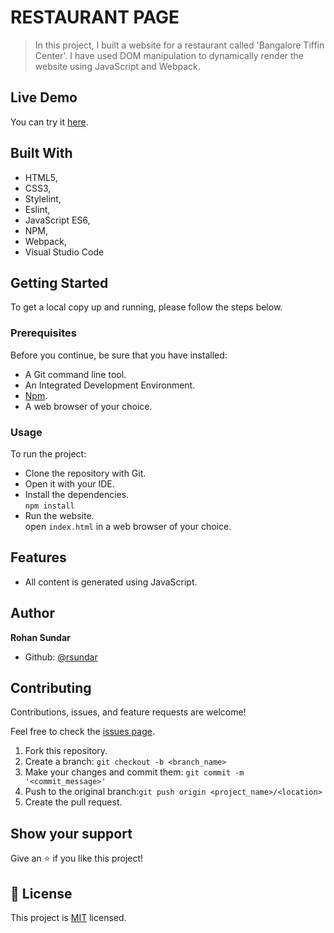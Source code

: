 # RESTAURANT PAGE

> In this project, I built a website for a restaurant called 'Bangalore Tiffin Center'.
I have used DOM manipulation to dynamically render the website using JavaScript and Webpack.

## Live Demo

You can try it [here](https://compassionate-stonebraker-f2bb82.netlify.app/).

## Built With

- HTML5,
- CSS3,
- Stylelint,
- Eslint,
- JavaScript ES6,
- NPM,
- Webpack,
- Visual Studio Code


## Getting Started

To get a local copy up and running, please follow the steps below.

### Prerequisites
Before you continue, be sure that you have installed:

- A Git command line tool.
- An Integrated Development Environment.
- [Npm](https://docs.npmjs.com/downloading-and-installing-node-js-and-npm).
- A web browser of your choice.

### Usage
To run the project:

- Clone the repository with Git.
- Open it with your IDE.
- Install the dependencies.  
`npm install`
- Run the website.   
open `index.html` in a web browser of your choice.

## Features
- All content is generated using JavaScript.

## Author

**Rohan Sundar**

- Github: [@rsundar](https://github.com/rsundar)


## Contributing

Contributions, issues, and feature requests are welcome!

Feel free to check the [issues page](issues/).

1. Fork this repository.
2. Create a branch: `git checkout -b <branch_name>`
3. Make your changes and commit them: `git commit -m '<commit_message>'`
4. Push to the original branch:`git push origin <project_name>/<location>`
5. Create the pull request.

## Show your support

Give an ⭐️ if you like this project!

## 📝  License

This project is [MIT](lic.url) licensed.
